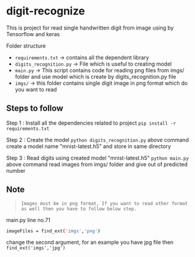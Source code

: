 # digit-recognize
This is project for read single handwritten digit from image using by Tensorflow and keras 

Folder structure 
- `requirements.txt` -> contains all the dependent library
- `digits_recognition.py` -> File which is useful to creating model
- `main.py` -> This script contains code for reading png files from imgs/ folder and use model which is create by digits_recognition.py file
- `imgs/` -> this folder contains single digit image in png format which do you want to read 

## Steps to follow 
Step 1 : Install all the dependencies related to project
    `pip install -r requirements.txt`

Step 2 : Create the model
    `python digits_recognition.py`
    above command create a model name "mnist-latest.h5" and store in same directory

Step 3 : Read digits using created model "mnist-latest.h5"
    `python main.py`
    above command read images from imgs/ folder and give out of predicted number

## Note
> `Images must be in png format, If you want to read other format as well then you have to follow below step.`

main.py line no.71
```sh
imageFiles = find_ext('imgs','png')
```

change the second argument, for an example you have jpg file then `find_ext('imgs','jpg')`
